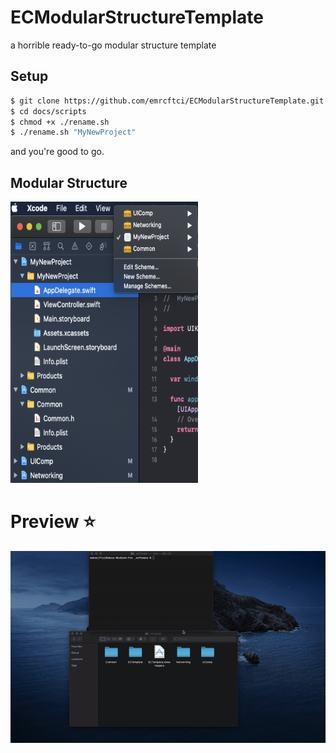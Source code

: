 # ECModularStructureTemplate
a horrible ready-to-go modular structure template

## Setup

```bash
$ git clone https://github.com/emrcftci/ECModularStructureTemplate.git
$ cd docs/scripts
$ chmod +x ./rename.sh
$ ./rename.sh "MyNewProject"
```
 and you're good to go.

## Modular Structure

<img src="docs/images/structure.png" width="300" height="450" />

# Preview :star:

![preview](docs/images/record.gif) 